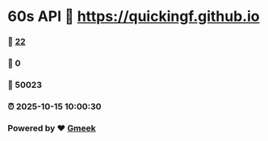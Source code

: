 # 60s API :link: https://quickingf.github.io 
### :page_facing_up: [22](https://quickingf.github.io/tag.html) 
### :speech_balloon: 0 
### :hibiscus: 50023 
### :alarm_clock: 2025-10-15 10:00:30 
### Powered by :heart: [Gmeek](https://github.com/Meekdai/Gmeek)
